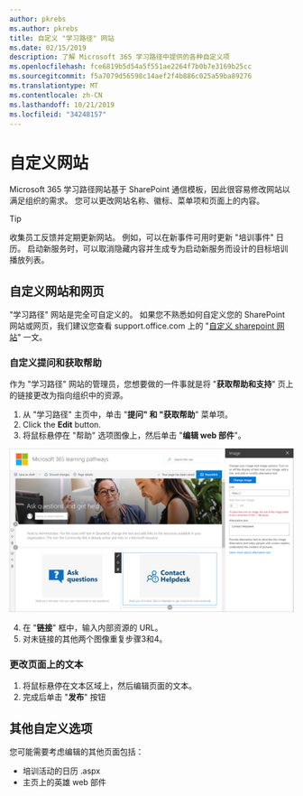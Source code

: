 ```yaml
---
author: pkrebs
ms.author: pkrebs
title: 自定义 "学习路径" 网站
ms.date: 02/15/2019
description: 了解 Microsoft 365 学习路径中提供的各种自定义项
ms.openlocfilehash: fce6819b5d54a5f551ae2264f7b0b7e3169b25cc
ms.sourcegitcommit: f5a7079d56598c14aef2f4b886c025a59ba89276
ms.translationtype: MT
ms.contentlocale: zh-CN
ms.lasthandoff: 10/21/2019
ms.locfileid: "34248157"
---
```

# <a name="customize-the-site"></a>自定义网站

Microsoft 365 学习路径网站基于 SharePoint 通信模板，因此很容易修改网站以满足组织的需求。 您可以更改网站名称、徽标、菜单项和页面上的内容。 

> [!TIP]
> 收集员工反馈并定期更新网站。 例如，可以在新事件可用时更新 "培训事件" 日历。 启动新服务时，可以取消隐藏内容并生成专为启动新服务而设计的目标培训播放列表。 

## <a name="customize-the-site-and-web-pages"></a>自定义网站和网页

"学习路径" 网站是完全可自定义的。 如果您不熟悉如何自定义您的 SharePoint 网站或网页，我们建议您查看 support.office.com 上的 "[自定义 sharepoint 网站](https://support.office.com/en-us/article/customize-your-sharepoint-site-320b43e5-b047-4fda-8381-f61e8ac7f59b)" 一文。 

### <a name="customize-ask-questions-and-get-help"></a>自定义提问和获取帮助

作为 "学习路径" 网站的管理员，您想要做的一件事就是将 "**获取帮助和支持**" 页上的链接更改为指向组织中的资源。 

1.  从 "学习路径" 主页中，单击 "**提问" 和 "获取帮助**" 菜单项。
2.  Click the **Edit** button.
3.  将鼠标悬停在 "帮助" 选项图像上，然后单击 "**编辑 web 部件**"。

![cg-edithelp](media/cg-edithelp.png)

4.  在 "**链接**" 框中，输入内部资源的 URL。 
5.  对未链接的其他两个图像重复步骤3和4。

### <a name="change-the-text-on-the-page"></a>更改页面上的文本

1. 将鼠标悬停在文本区域上，然后编辑页面的文本。 
2. 完成后单击 "**发布**" 按钮

## <a name="other-customization-options"></a>其他自定义选项
您可能需要考虑编辑的其他页面包括：

- 培训活动的日历 .aspx
- 主页上的英雄 web 部件

